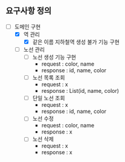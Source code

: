 ## 요구사항 정의
+ [ ] 도메인 구현
    + [x] 역 관리
        + [x] 같은 이름 지하철역 생성 불가 기능 구현
    + [ ] 노선 관리
        + [ ] 노선 생성 기능 구현
            + request : color, name
            + response : id, name, color
        + [ ] 노선 목록 조회 
            + request : x
            + response : List(id, name, color)
        + [ ] 단일 노선 조회
            + request : x
            + response : id, name, color
        + [ ] 노선 수정
            + request : color, name
            + response : x
        + [ ] 노선 삭제
            + request : x
            + response : x
